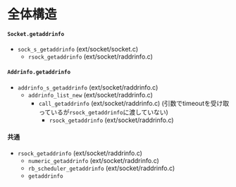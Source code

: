 # 全体構造
#### `Socket.getaddrinfo`
- `sock_s_getaddrinfo` (ext/socket/socket.c)
  - `rsock_getaddrinfo` (ext/socket/raddrinfo.c)

#### `Addrinfo.getaddrinfo`
- `addrinfo_s_getaddrinfo` (ext/socket/raddrinfo.c)
  - `addrinfo_list_new` (ext/socket/raddrinfo.c)
    - `call_getaddrinfo` (ext/socket/raddrinfo.c) (引数でtimeoutを受け取っているが`rsock_getaddrinfo`に渡していない)
      - `rsock_getaddrinfo` (ext/socket/raddrinfo.c)

#### 共通
- `rsock_getaddrinfo`  (ext/socket/raddrinfo.c)
  - `numeric_getaddrinfo` (ext/socket/raddrinfo.c)
  - `rb_scheduler_getaddrinfo` (ext/socket/raddrinfo.c)
  - `getaddrinfo`
